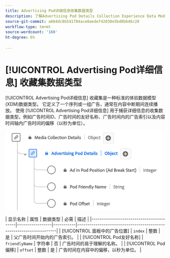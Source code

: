 ```yaml
---
title: Advertising Pod详细信息收集数据类型
description: 了解Advertising Pod Details Collection Experience Data Model (XDM)数据类型。
source-git-commit: a604dc8b541784ace8aedef42030e5bd8b646c28
workflow-type: tm+mt
source-wordcount: '160'
ht-degree: 6%

---
```


# [!UICONTROL Advertising Pod详细信息] 收藏集数据类型

[!UICONTROL Advertising Pod详细信息] 收藏集是一种标准的体验数据模型(XDM)数据类型。 它定义了一个序列或一组广告，通常在内容中断期间连续播放。 使用 [!UICONTROL Advertising Pod详细信息] 用于捕获详细信息的收集数据类型，例如广告时间ID、广告时间的友好名称、广告时间内的广告索引以及内容时间轴内广告时间的偏移（以秒为单位）。

![广告面板详细信息收集数据类型的图表。](../images/data-types/advertising-pod-details-collection.png)

| 显示名称 | 属性 | 数据类型 | 必需 | 描述 |
|-----------------------------------------|-----------------|-----------|--------------------------------------------------------------------|
| [!UICONTROL 面板中的广告位置] | `index` | 整数 | 是 | 父广告时间开始内的广告索引。 |
| [!UICONTROL Pod友好名称] | `friendlyName` | 字符串 | 否 | 广告时间的易于理解的名称。 |
| [!UICONTROL Pod偏移] | `offset` | 整数 | 是 | 广告时间在内容中的偏移，以秒为单位。 |
